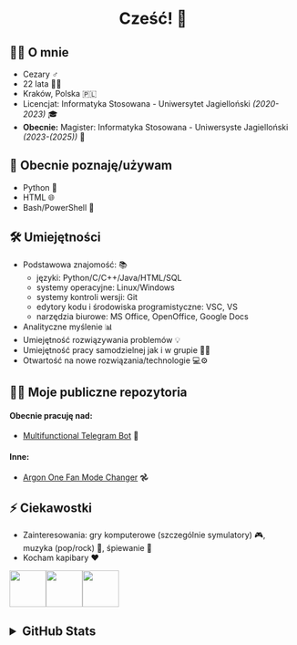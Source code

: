 <h1 align="center">Cześć! 👋</h1>



## 🙋‍♂️ O mnie
- Cezary ♂️
- 22 lata 🙍🏻
- Kraków, Polska 🇵🇱
- Licencjat: Informatyka Stosowana - Uniwersytet Jagielloński _(2020-2023)_ 🎓
- __Obecnie:__ Magister: Informatyka Stosowana - Uniwersyste Jagielloński _(2023-(2025))_ 🏫


## 🔭 Obecnie poznaję/używam
- Python 🐍
- HTML 🌐
- Bash/PowerShell 🐚


## 🛠️ Umiejętności
- Podstawowa znajomość: 📚
  - języki: Python/C/C++/Java/HTML/SQL
  - systemy operacyjne: Linux/Windows
  - systemy kontroli wersji: Git
  - edytory kodu i środowiska programistyczne: VSC, VS
  - narzędzia biurowe: MS Office, OpenOffice, Google Docs
- Analityczne myślenie 📊
- Umiejętność rozwiązywania problemów 💡
- Umiejętność pracy samodzielnej jak i w grupie 👤👥
- Otwartość na nowe rozwiązania/technologie 💻⚙️


## 🧑‍💻 Moje publiczne repozytoria
#### Obecnie pracuję nad:
- [Multifunctional Telegram Bot](https://github.com/Cezary924/Cezary924-Telegram-Bot) 🤖
#### Inne:
- [Argon One Fan Mode Changer](https://github.com/Cezary924/Argon-One-Fan-Mode-Changer) 𖣘


## ⚡ Ciekawostki
- Zainteresowania: gry komputerowe (szczególnie symulatory) 🎮, muzyka (pop/rock) 💽, śpiewanie 🎤
- Kocham kapibary ❤️

<img src="https://img.freepik.com/free-icon/capybara_318-232704.jpg" width="64" height="64"><img src="https://img.freepik.com/free-icon/capybara_318-232704.jpg" width="64" height="64"><img src="https://img.freepik.com/free-icon/capybara_318-232704.jpg" width="64" height="64">


<h2>
  <details>
    <summary>GitHub Stats</summary>
    <img align="left" src="https://github-readme-stats.vercel.app/api?username=Cezary924&theme=transparent&rank_icon=percentile&hide_title=true&show_icons=true&hide_border=true" />
    <img align="left" src="https://github-readme-stats.vercel.app/api/top-langs/?username=Cezary924&theme=transparent&show_icons=true&hide_title=true&line_height=60&hide_border=true" />
    <img align="left" src="https://streak-stats.demolab.com/?user=Cezary924&theme=transparent&card_width=470&hide_border=true" />
  </details>
</h2>
